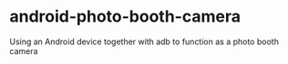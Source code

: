 # android-photo-booth-camera
Using an Android device together with adb to function as a photo booth camera
